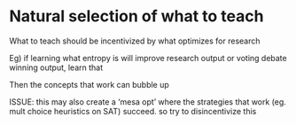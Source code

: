 # Natural selection of what to teach

What to teach should be incentivized by what optimizes for research

Eg) if learning what entropy is will improve research output or voting debate winning output, learn that

Then the concepts that work can bubble up

ISSUE: this may also create a ‘mesa opt’ where the strategies that work (eg. mult choice heuristics on SAT) succeed. so try to disincentivize this